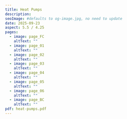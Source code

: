 ```yaml
---
title: Heat Pumps
description:
seoImage: #defaults to og-image.jpg, no need to update
date: 2025-09-23
aspect: 5.5 / 4.25
pages:
  - image: page_FC
    altText: ""
  - image: page_01
    altText: ""
  - image: page_02
    altText: ""
  - image: page_03
    altText: ""
  - image: page_04
    altText: ""
  - image: page_05
    altText: ""
  - image: page_06
    altText: ""
  - image: page_BC
    altText: ""
pdf: heat-pumps.pdf
---
```


